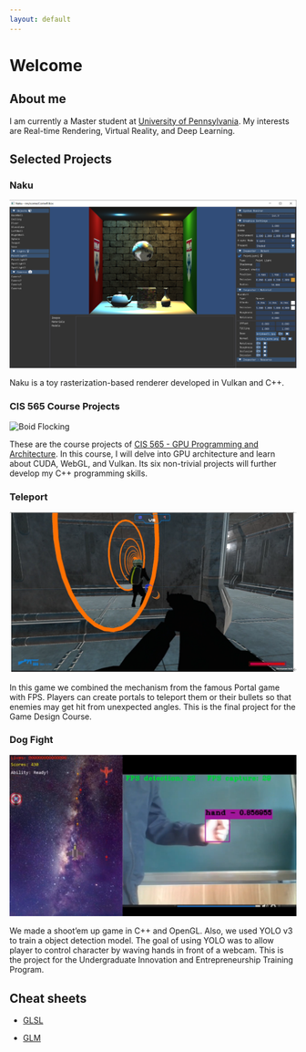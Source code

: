 ```yaml
---
layout: default
---
```


# Welcome

## About me

I am currently a Master student at [University of Pennsylvania](http://cg.cis.upenn.edu/). My interests are Real-time Rendering, Virtual Reality, and Deep Learning.

## Selected Projects

### Naku

<img src="./docs/projects/imgs/naku_screenshot1.png" alt="Naku screenshot" />

Naku is a toy rasterization-based renderer developed in Vulkan and C++.

### CIS 565 Course Projects

<!-- <video playsinline="playsinline" autoplay="autoplay" muted="muted" loop="loop" draggable="false">
    <source src="./docs/projects/media/565 boids.mp4" type="video/mp4"> -->

<img src="./docs/projects/imgs/2.1-50000.gif" alt="Boid Flocking"/>
<!-- </video> -->

These are the course projects of <a href="https://cis565-fall-2022.github.io/" target="_blank">CIS 565 - GPU Programming and Architecture</a>. In this course, I will delve into GPU architecture and learn about CUDA, WebGL, and Vulkan. Its six non-trivial projects will further develop my C++ programming skills.

### Teleport

<img src="./docs/projects/imgs/teleport_screenshot1.png" alt="Teleport Screenshot"/>

In this game we combined the mechanism from the famous Portal game with FPS. Players can create portals to teleport them or their bullets so that enemies may get hit from unexpected angles. This is the final project for the Game Design Course. 

### Dog Fight

<img src="./docs/projects/imgs/dog_fight_screenshot1.png" alt="Dog Fight Screenshot"/>

We made a shoot’em up game in C++ and OpenGL. Also, we used YOLO v3 to train a object detection model. The goal of using YOLO was to allow player to control character by waving hands in front of a webcam. This is the project for the Undergraduate Innovation and Entrepreneurship Training Program.

## Cheat sheets

* [GLSL](./docs/cheat_sheets/glsl)

* [GLM](./docs/cheat_sheets/glm)